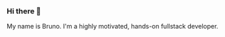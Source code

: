 ### Hi there 👋

My name is Bruno. I'm a highly motivated, hands-on fullstack developer.



<!--
**brunomguimaraes/brunomguimaraes** is a ✨ _special_ ✨ repository because its `README.md` (this file) appears on your GitHub profile.

Here are some ideas to get you started:
An advocate for agile methodologies, transparency and collaboration among customers, product managers, software developers, and stakeholders.
 
I believe that the combination of agile methodologies and increased transparency can help companies build highly efficient and successful teams that are capable of creating products and solutions that customers love.

- 🔭 I’m currently working on ...
- 🌱 I’m currently learning ...
- 👯 I’m looking to collaborate on ...
- 🤔 I’m looking for help with ...
- 💬 Ask me about ...
- 📫 How to reach me: ...
- 😄 Pronouns: ...
- ⚡ Fun fact: ...
-->
